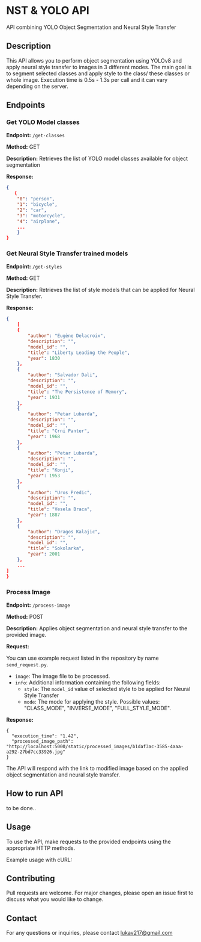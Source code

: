 # NST & YOLO API

API combining YOLO Object Segmentation and Neural Style Transfer 

## Description

This API allows you to perform object segmentation using YOLOv8 and apply neural style transfer to images in 3 different modes. The main goal is to segment selected classes and apply style to the class/ these classes or whole image. Execution time is 0.5s - 1.3s per call and it can vary depending on the server.  

## Endpoints

### Get YOLO Model classes

**Endpoint:** `/get-classes`

**Method:** GET

**Description:** Retrieves the list of YOLO model classes available for object segmentation

**Response:**
```json
{
   {
    "0": "person",
    "1": "bicycle",
    "2": "car",
    "3": "motorcycle",
    "4": "airplane",
    ...
    }
}
```
### Get Neural Style Transfer trained models

**Endpoint:** `/get-styles`

**Method:** GET

**Description:** Retrieves the list of style models that can be applied for Neural Style Transfer.

**Response:**
```json
{
    [
    {
        "author": "Eugène Delacroix",
        "description": "",
        "model_id": "",
        "title": "Liberty Leading the People",
        "year": 1830
    },
    {
        "author": "Salvador Dali",
        "description": "",
        "model_id": "",
        "title": "The Persistence of Memory",
        "year": 1931
    },
    {
        "author": "Petar Lubarda",
        "description": "",
        "model_id": "",
        "title": "Crni Panter",
        "year": 1968
    },
    {
        "author": "Petar Lubarda",
        "description": "",
        "model_id": "",
        "title": "Konji",
        "year": 1953
    },
    {
        "author": "Uros Predic",
        "description": "",
        "model_id": "",
        "title": "Vesela Braca",
        "year": 1887
    },
    {
        "author": "Dragos Kalajic",
        "description": "",
        "model_id": "",
        "title": "Sokolarka",
        "year": 2001
    },
    ...
]
}
```

### Process Image

**Endpoint:** `/process-image`

**Method:** POST

**Description:** Applies object segmentation and neural style transfer to the provided image.

**Request:**

You can use example request listed in the repository by name `send_request.py`.

- `image`: The image file to be processed.
- `info`: Additional information containing the following fields:
  - `style`: The `model_id` value of selected style to be applied for Neural Style Transfer
  - `mode`: The mode for applying the style. Possible values: "CLASS_MODE", "INVERSE_MODE", "FULL_STYLE_MODE".

**Response:**
```
{
  "execution_time": "1.42",
  "processed_image_path": "http://localhost:5000/static/processed_images/b1daf3ac-3585-4aaa-a292-27bd7cc33926.jpg"
}
```
The API will respond with the link to modified image based on the applied object segmentation and neural style transfer.

## How to run API 

to be done.. 


## Usage

To use the API, make requests to the provided endpoints using the appropriate HTTP methods.

Example usage with cURL:

## Contributing
Pull requests are welcome. For major changes, please open an issue first to discuss what you would like to change.

## Contact

For any questions or inquiries, please contact lukav217@gmail.com
